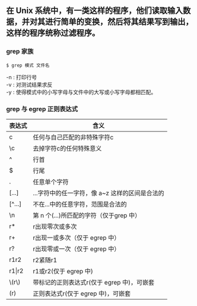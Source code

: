 在 Unix 系统中，有一类这样的程序，他们读取输入数据，并对其进行简单的变换，然后将其结果写到输出，这样的程序统称过滤程序。  
--------------------------------------------
### grep 家族
```Linux 
$ grep 模式 文件名
```
-n : 打印行号  
-v : 对测试结果求反  
-y : 使得模式中的小写字母与文件中的大写或小写字母都相匹配。 
### grep 与 egrep 正则表达式
|表达式|含义
|---|---
|c|任何与自己匹配的非特殊字符c
|\c|去掉字符c的任何特殊意义
|^|行首
|$|行尾
|.|任意单个字符
|[...]|...字符中的任一字符，像 a~z 这样的区间是合法的
|[^...]|不在...中的任意字符，范围是合法的
|\n|第 n 个\(...\)所匹配的字符（仅于grep 中）
|r\* |r出现零次或多次
|r+|r出现一或多次（仅于 egrep 中）
|r?|r出现零或一次（仅于 egrep 中）
|r1r2|r2紧随r1
|r1\|r2|r1或r2(仅于 egrep 中)
|\\(r\\)|带标记的正则表达式r(仅于 egrep 中)，可嵌套
|(r)|正则表达式r(仅于 egrep 中)，可嵌套
